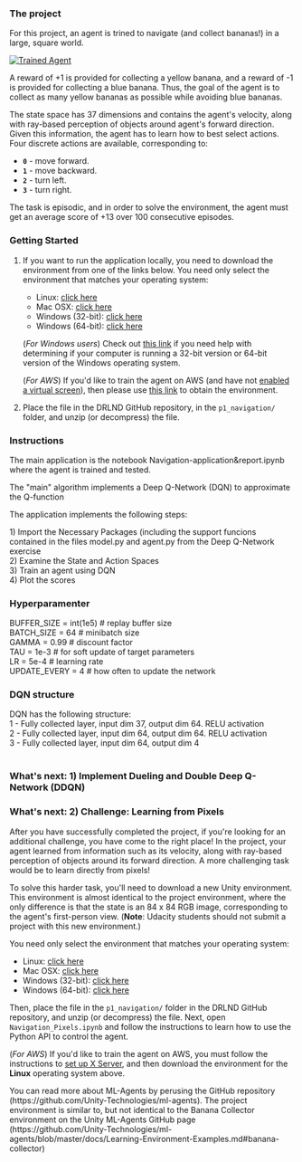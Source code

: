 <!DOCTYPE html>
<html lang="en" data-color-mode="auto" data-light-theme="light" data-dark-theme="dark">
<body>
<h3>The project</h3>
<p>For this project, an agent is trined to navigate (and collect bananas!) in a large, square world.</p>
<p><a target="_blank" rel="noopener noreferrer" href="https://user-images.githubusercontent.com/10624937/42135619-d90f2f28-7d12-11e8-8823-82b970a54d7e.gif"><img src="https://user-images.githubusercontent.com/10624937/42135619-d90f2f28-7d12-11e8-8823-82b970a54d7e.gif" alt="Trained Agent" title="Trained Agent" style="max-width:100%;"></a></p>
<p>A reward of +1 is provided for collecting a yellow banana, and a reward of -1 is provided for collecting a blue banana.  Thus, the goal of the agent is to collect as many yellow bananas as possible while avoiding blue bananas.</p>
<p>The state space has 37 dimensions and contains the agent's velocity, along with ray-based perception of objects around agent's forward direction.  Given this information, the agent has to learn how to best select actions.  Four discrete actions are available, corresponding to:</p>
<ul>
<li><strong><code>0</code></strong> - move forward.</li>
<li><strong><code>1</code></strong> - move backward.</li>
<li><strong><code>2</code></strong> - turn left.</li>
<li><strong><code>3</code></strong> - turn right.</li>
</ul>
<p>The task is episodic, and in order to solve the environment, the agent must get an average score of +13 over 100 consecutive episodes.</p>
<h3>Getting Started</h3>
<ol>
<li>
<p>If you want to run the application locally, you need to download the environment from one of the links below.  You need only select the environment that matches your operating system:</p>
<ul>
<li>Linux: <a href="https://s3-us-west-1.amazonaws.com/udacity-drlnd/P1/Banana/Banana_Linux.zip" rel="nofollow">click here</a></li>
<li>Mac OSX: <a href="https://s3-us-west-1.amazonaws.com/udacity-drlnd/P1/Banana/Banana.app.zip" rel="nofollow">click here</a></li>
<li>Windows (32-bit): <a href="https://s3-us-west-1.amazonaws.com/udacity-drlnd/P1/Banana/Banana_Windows_x86.zip" rel="nofollow">click here</a></li>
<li>Windows (64-bit): <a href="https://s3-us-west-1.amazonaws.com/udacity-drlnd/P1/Banana/Banana_Windows_x86_64.zip" rel="nofollow">click here</a></li>
</ul>
<p>(<em>For Windows users</em>) Check out <a href="https://support.microsoft.com/en-us/help/827218/how-to-determine-whether-a-computer-is-running-a-32-bit-version-or-64" rel="nofollow">this link</a> if you need help with determining if your computer is running a 32-bit version or 64-bit version of the Windows operating system.</p>
<p>(<em>For AWS</em>) If you'd like to train the agent on AWS (and have not <a href="https://github.com/Unity-Technologies/ml-agents/blob/master/docs/Training-on-Amazon-Web-Service.md">enabled a virtual screen</a>), then please use <a href="https://s3-us-west-1.amazonaws.com/udacity-drlnd/P1/Banana/Banana_Linux_NoVis.zip" rel="nofollow">this link</a> to obtain the environment.</p>
</li>
<li>
<p>Place the file in the DRLND GitHub repository, in the <code>p1_navigation/</code> folder, and unzip (or decompress) the file.</p>
</li>
</ol>
<h3>Instructions</h3>
 <p> The main application is the notebook Navigation-application&report.ipynb where the agent is trained and tested.</p>
 <p> The "main" algorithm implements a Deep Q-Network (DQN) to approximate the Q-function </p>
 <p> The application implements the following steps: </p>
 <p> 1) Import the Necessary Packages (including the support funcions contained in the files model.py and agent.py from the Deep Q-Network exercise <br>
     2) Examine the State and Action Spaces <br>
     3) Train an agent using DQN <br>
     4) Plot the scores <br>
 </p>
<h3>Hyperparamenter</h3>
<p> BUFFER_SIZE = int(1e5)  # replay buffer size <br>
BATCH_SIZE = 64         # minibatch size <br>
GAMMA = 0.99            # discount factor <br>
TAU = 1e-3              # for soft update of target parameters <br>
LR = 5e-4               # learning rate  <br>
UPDATE_EVERY = 4        # how often to update the network <br></p>
 
 <h3>DQN structure</h3>
<p> DQN has the following structure: <br>
1 - Fully collected layer, input dim 37, output dim 64. RELU activation <br>
2 - Fully collected layer, input dim 64, output dim 64. RELU activation <br>
3 - Fully collected layer, input dim 64, output dim 4 <br>
 <br>
<h3>What's next: 1) Implement Dueling and Double Deep Q-Network (DDQN) </h3>
<h3>What's next: 2) Challenge: Learning from Pixels</h3>
<p>After you have successfully completed the project, if you're looking for an additional challenge, you have come to the right place!  In the project, your agent learned from information such as its velocity, along with ray-based perception of objects around its forward direction.  A more challenging task would be to learn directly from pixels!</p>
<p>To solve this harder task, you'll need to download a new Unity environment.  This environment is almost identical to the project environment, where the only difference is that the state is an 84 x 84 RGB image, corresponding to the agent's first-person view.  (<strong>Note</strong>: Udacity students should not submit a project with this new environment.)</p>
<p>You need only select the environment that matches your operating system:</p>
<ul>
<li>Linux: <a href="https://s3-us-west-1.amazonaws.com/udacity-drlnd/P1/Banana/VisualBanana_Linux.zip" rel="nofollow">click here</a></li>
<li>Mac OSX: <a href="https://s3-us-west-1.amazonaws.com/udacity-drlnd/P1/Banana/VisualBanana.app.zip" rel="nofollow">click here</a></li>
<li>Windows (32-bit): <a href="https://s3-us-west-1.amazonaws.com/udacity-drlnd/P1/Banana/VisualBanana_Windows_x86.zip" rel="nofollow">click here</a></li>
<li>Windows (64-bit): <a href="https://s3-us-west-1.amazonaws.com/udacity-drlnd/P1/Banana/VisualBanana_Windows_x86_64.zip" rel="nofollow">click here</a></li>
</ul>
<p>Then, place the file in the <code>p1_navigation/</code> folder in the DRLND GitHub repository, and unzip (or decompress) the file.  Next, open <code>Navigation_Pixels.ipynb</code> and follow the instructions to learn how to use the Python API to control the agent.</p>
<p>(<em>For AWS</em>) If you'd like to train the agent on AWS, you must follow the instructions to <a href="https://github.com/Unity-Technologies/ml-agents/blob/master/docs/Training-on-Amazon-Web-Service.md">set up X Server</a>, and then download the environment for the <strong>Linux</strong> operating system above.</p>
</article>
  </div>  
  <p> You can read more about ML-Agents by perusing the GitHub repository (https://github.com/Unity-Technologies/ml-agents). The project environment is similar to, but not identical to the Banana Collector environment on the Unity ML-Agents GitHub page (https://github.com/Unity-Technologies/ml-agents/blob/master/docs/Learning-Environment-Examples.md#banana-collector)</p>

  
  </body>
</html>
